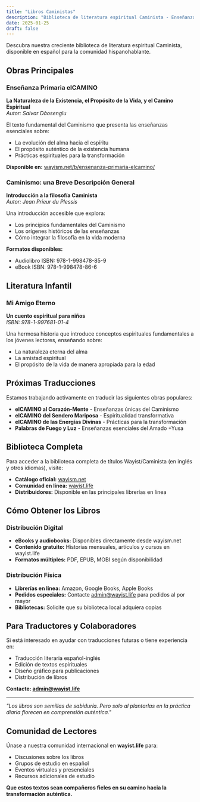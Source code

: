 ```yaml
---
title: "Libros Caministas"
description: "Biblioteca de literatura espiritual Caminista - Enseñanzas, filosofía y práctica espiritual en español"
date: 2025-01-25
draft: false
---
```


Descubra nuestra creciente biblioteca de literatura espiritual Caminista, disponible en español para la comunidad hispanohablante.

## Obras Principales

### Enseñanza Primaria elCAMINO
**La Naturaleza de la Existencia, el Propósito de la Vida, y el Camino Espiritual**  
*Autor: Salvar Dàosenglu*

El texto fundamental del Caminismo que presenta las enseñanzas esenciales sobre:
- La evolución del alma hacia el espíritu
- El propósito auténtico de la existencia humana  
- Prácticas espirituales para la transformación

**Disponible en:** [wayism.net/b/ensenanza-primaria-elcamino/](https://wayism.net/b/ensenanza-primaria-elcamino/)

### Caminismo: una Breve Descripción General
**Introducción a la filosofía Caminista**  
*Autor: Jean Prieur du Plessis*

Una introducción accesible que explora:
- Los principios fundamentales del Caminismo
- Los orígenes históricos de las enseñanzas
- Cómo integrar la filosofía en la vida moderna

**Formatos disponibles:**
- Audiolibro ISBN: 978-1-998478-85-9
- eBook ISBN: 978-1-998478-86-6

## Literatura Infantil

### Mi Amigo Eterno
**Un cuento espiritual para niños**  
*ISBN: 978-1-997681-01-4*

Una hermosa historia que introduce conceptos espirituales fundamentales a los jóvenes lectores, enseñando sobre:
- La naturaleza eterna del alma
- La amistad espiritual
- El propósito de la vida de manera apropiada para la edad

## Próximas Traducciones

Estamos trabajando activamente en traducir las siguientes obras populares:

- **elCAMINO al Corazón-Mente** - Enseñanzas únicas del Caminismo
- **elCAMINO del Sendero Mariposa** - Espiritualidad transformativa
- **elCAMINO de las Energías Divinas** - Prácticas para la transformación
- **Palabras de Fuego y Luz** - Enseñanzas esenciales del Amado +Yusa

## Biblioteca Completa

Para acceder a la biblioteca completa de títulos Wayist/Caminista (en inglés y otros idiomas), visite:

- **Catálogo oficial:** [wayism.net](https://wayism.net)
- **Comunidad en línea:** [wayist.life](https://wayist.life)
- **Distribuidores:** Disponible en las principales librerías en línea

## Cómo Obtener los Libros

### Distribución Digital
- **eBooks y audiobooks:** Disponibles directamente desde wayism.net
- **Contenido gratuito:** Historias mensuales, artículos y cursos en wayist.life
- **Formatos múltiples:** PDF, EPUB, MOBI según disponibilidad

### Distribución Física  
- **Librerías en línea:** Amazon, Google Books, Apple Books
- **Pedidos especiales:** Contacte admin@wayist.life para pedidos al por mayor
- **Bibliotecas:** Solicite que su biblioteca local adquiera copias

## Para Traductores y Colaboradores

Si está interesado en ayudar con traducciones futuras o tiene experiencia en:
- Traducción literaria español-inglés
- Edición de textos espirituales  
- Diseño gráfico para publicaciones
- Distribución de libros

**Contacte: admin@wayist.life**

---

*"Los libros son semillas de sabiduría. Pero solo al plantarlas en la práctica diaria florecen en comprensión auténtica."*

## Comunidad de Lectores

Únase a nuestra comunidad internacional en **wayist.life** para:
- Discusiones sobre los libros
- Grupos de estudio en español
- Eventos virtuales y presenciales
- Recursos adicionales de estudio

**Que estos textos sean compañeros fieles en su camino hacia la transformación auténtica.**